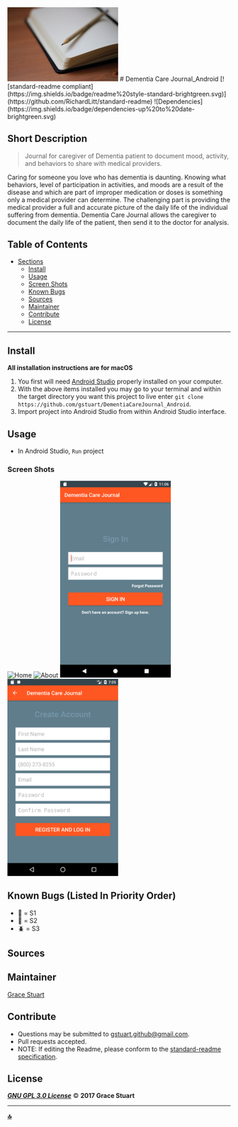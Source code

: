 <img src="/app/src/main/res/drawable/main.jpg" alt="Banner Image" width="250">
# Dementia Care Journal_Android
 [![standard-readme compliant](https://img.shields.io/badge/readme%20style-standard-brightgreen.svg)](https://github.com/RichardLitt/standard-readme)
![Dependencies](https://img.shields.io/badge/dependencies-up%20to%20date-brightgreen.svg)

## Short Description
> Journal for caregiver of Dementia patient to document mood, activity, and behaviors to share with medical providers.

Caring for someone you love who has dementia is daunting. Knowing what behaviors, level of participation in activities, and moods are a result of the disease and which are part of improper medication or doses is something only a medical provider can determine. The challenging part is providing the medical provider a full and accurate picture of the daily life of the individual suffering from dementia. Dementia Care Journal allows the caregiver to document the daily life of the patient, then send it to the doctor for analysis. 

## Table of Contents
- [Sections](#sections)
    - [Install](#install)
    - [Usage](#usage)
    - [Screen Shots](#Screen-Shots)
    - [Known Bugs](#known-bugs)
    - [Sources](#sources)
    - [Maintainer](#maintainer)
    - [Contribute](#contribute)
    - [License](#license)
    

***

## Install
**All installation instructions are for macOS**

1. You first will need [Android Studio](https://developer.android.com/studio/install.html) properly installed on your computer.
2. With the above items installed you may go to your terminal and within the target directory you want this project to live enter `git clone https://github.com/gstuart/DementiaCareJournal_Android`.
3. Import project into Android Studio from within Android Studio interface.


## Usage
*  In Android Studio, `Run` project

### Screen Shots
<img src="/app/src/main/res/drawable/screenshots/home.png" alt="Home" width="250"> <img src="/app/src/main/res/drawable/screenshots/about.png" alt="About" width="250"> <img src="/app/src/main/res/drawable/screenshots/signin.png" alt="Sign In" width="250"> <img src="/app/src/main/res/drawable/screenshots/registration.png" alt="Registration" width="250"> 


## Known Bugs (Listed In Priority Order)
* :bug: = S1
* :ant: = S2
* :beetle: = S3
 
> 
> 
> 


## Sources



## Maintainer
[Grace Stuart](href="https://github.com/gstuart")


## Contribute
* Questions may be submitted to gstuart.github@gmail.com.
* Pull requests accepted.
* NOTE: If editing the Readme, please conform to the [standard-readme specification](https://github.com/RichardLitt/standard-readme/blob/master/spec.md).


## License
**_[GNU GPL 3.0 License](/LICENSE.md)_** :copyright: **2017 Grace Stuart**


***

**[:top:](#dementia-care-journal_android)**

